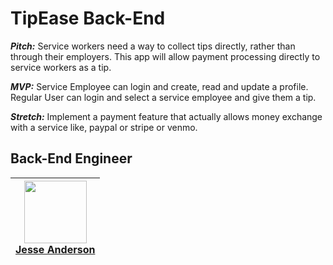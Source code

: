 # TipEase Back-End

***Pitch:*** Service workers need a way to collect tips directly, rather than through their employers. This app will allow payment processing directly to service workers as a tip.

***MVP:*** Service Employee can login and create, read and update a profile. Regular User can login and select a service employee and give them a tip.

***Stretch:*** Implement a payment feature that actually allows money exchange with a service like, paypal or stripe or venmo.

## Back-End Engineer

| [<img src="https://avatars3.githubusercontent.com/u/24962759?s=460&v=4" align="center" width=100><br><b>Jesse Anderson</b> ](https://github.com/Jesse9009) |
|---|
